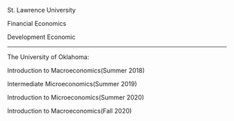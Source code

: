St. Lawrence University

Financial Economics

Development Economic

-----

The University of Oklahoma: 

Introduction to Macroeconomics(Summer 2018)

Intermediate Microeconomics(Summer 2019)

Introduction to Microeconomics(Summer 2020)

Introduction to Macroeconomics(Fall 2020)
